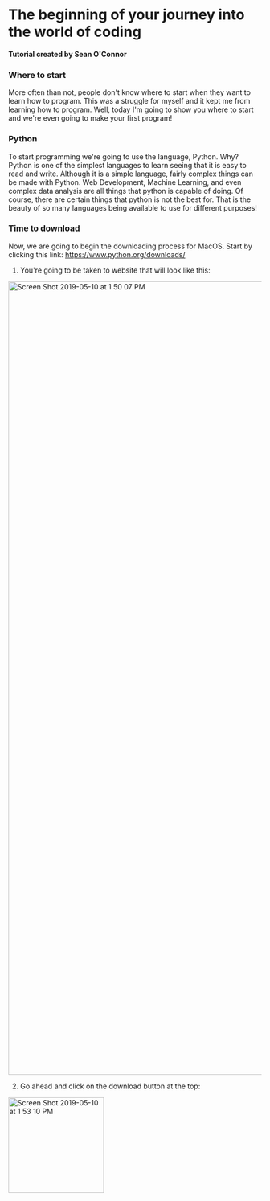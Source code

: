 # The beginning of your journey into the world of coding


**Tutorial created by Sean O'Connor**

### Where to start 
More often than not, people don't know where to start when they want to learn how to program. This was a struggle for myself and it kept me from learning how to program. Well, today I'm going to show you where to start and we're even going to make your first program!

### Python

To start programming we're going to use the language, Python. Why? Python is one of the simplest languages to learn seeing that it is easy to read and write. Although it is a simple language, fairly complex things can be made with Python. Web Development, Machine Learning, and even complex data analysis are all things that python is capable of doing. Of course, there are certain things that python is not the best for. That is the beauty of so many languages being available to use for different purposes!
 
### Time to download

Now, we are going to begin the downloading process for MacOS. Start by clicking this link: <https://www.python.org/downloads/>
1. You're going to be taken to website that will look like this:
<img width="1579" alt="Screen Shot 2019-05-10 at 1 50 07 PM" src="https://user-images.githubusercontent.com/46941500/57550023-b7bdca00-732a-11e9-9422-a5368a9fc7bf.png">

2. Go ahead and click on the download button at the top: 
<img width="190" alt="Screen Shot 2019-05-10 at 1 53 10 PM" src="https://user-images.githubusercontent.com/46941500/57550113-01a6b000-732b-11e9-8642-5c44ea6454bd.png">
